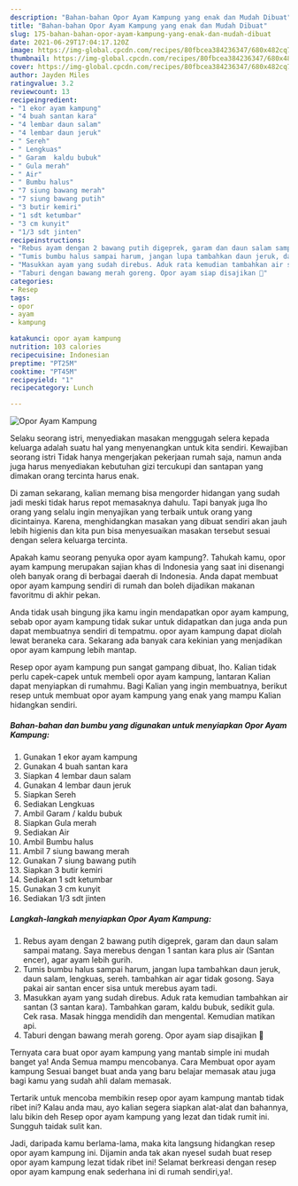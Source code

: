 ```yaml
---
description: "Bahan-bahan Opor Ayam Kampung yang enak dan Mudah Dibuat"
title: "Bahan-bahan Opor Ayam Kampung yang enak dan Mudah Dibuat"
slug: 175-bahan-bahan-opor-ayam-kampung-yang-enak-dan-mudah-dibuat
date: 2021-06-29T17:04:17.120Z
image: https://img-global.cpcdn.com/recipes/80fbcea384236347/680x482cq70/opor-ayam-kampung-foto-resep-utama.jpg
thumbnail: https://img-global.cpcdn.com/recipes/80fbcea384236347/680x482cq70/opor-ayam-kampung-foto-resep-utama.jpg
cover: https://img-global.cpcdn.com/recipes/80fbcea384236347/680x482cq70/opor-ayam-kampung-foto-resep-utama.jpg
author: Jayden Miles
ratingvalue: 3.2
reviewcount: 13
recipeingredient:
- "1 ekor ayam kampung"
- "4 buah santan kara"
- "4 lembar daun salam"
- "4 lembar daun jeruk"
- " Sereh"
- " Lengkuas"
- " Garam  kaldu bubuk"
- " Gula merah"
- " Air"
- " Bumbu halus"
- "7 siung bawang merah"
- "7 siung bawang putih"
- "3 butir kemiri"
- "1 sdt ketumbar"
- "3 cm kunyit"
- "1/3 sdt jinten"
recipeinstructions:
- "Rebus ayam dengan 2 bawang putih digeprek, garam dan daun salam sampai matang. Saya merebus dengan 1 santan kara plus air (Santan encer), agar ayam lebih gurih."
- "Tumis bumbu halus sampai harum, jangan lupa tambahkan daun jeruk, daun salam, lengkuas, sereh. tambahkan air agar tidak gosong. Saya pakai air santan encer sisa untuk merebus ayam tadi."
- "Masukkan ayam yang sudah direbus. Aduk rata kemudian tambahkan air santan (3 santan kara). Tambahkan garam, kaldu bubuk, sedikit gula. Cek rasa. Masak hingga mendidih dan mengental. Kemudian matikan api."
- "Taburi dengan bawang merah goreng. Opor ayam siap disajikan 🥰"
categories:
- Resep
tags:
- opor
- ayam
- kampung

katakunci: opor ayam kampung 
nutrition: 103 calories
recipecuisine: Indonesian
preptime: "PT25M"
cooktime: "PT45M"
recipeyield: "1"
recipecategory: Lunch

---
```



![Opor Ayam Kampung](https://img-global.cpcdn.com/recipes/80fbcea384236347/680x482cq70/opor-ayam-kampung-foto-resep-utama.jpg)

Selaku seorang istri, menyediakan masakan menggugah selera kepada keluarga adalah suatu hal yang menyenangkan untuk kita sendiri. Kewajiban seorang istri Tidak hanya mengerjakan pekerjaan rumah saja, namun anda juga harus menyediakan kebutuhan gizi tercukupi dan santapan yang dimakan orang tercinta harus enak.

Di zaman  sekarang, kalian memang bisa mengorder hidangan yang sudah jadi meski tidak harus repot memasaknya dahulu. Tapi banyak juga lho orang yang selalu ingin menyajikan yang terbaik untuk orang yang dicintainya. Karena, menghidangkan masakan yang dibuat sendiri akan jauh lebih higienis dan kita pun bisa menyesuaikan masakan tersebut sesuai dengan selera keluarga tercinta. 



Apakah kamu seorang penyuka opor ayam kampung?. Tahukah kamu, opor ayam kampung merupakan sajian khas di Indonesia yang saat ini disenangi oleh banyak orang di berbagai daerah di Indonesia. Anda dapat membuat opor ayam kampung sendiri di rumah dan boleh dijadikan makanan favoritmu di akhir pekan.

Anda tidak usah bingung jika kamu ingin mendapatkan opor ayam kampung, sebab opor ayam kampung tidak sukar untuk didapatkan dan juga anda pun dapat membuatnya sendiri di tempatmu. opor ayam kampung dapat diolah lewat beraneka cara. Sekarang ada banyak cara kekinian yang menjadikan opor ayam kampung lebih mantap.

Resep opor ayam kampung pun sangat gampang dibuat, lho. Kalian tidak perlu capek-capek untuk membeli opor ayam kampung, lantaran Kalian dapat menyiapkan di rumahmu. Bagi Kalian yang ingin membuatnya, berikut resep untuk membuat opor ayam kampung yang enak yang mampu Kalian hidangkan sendiri.

<!--inarticleads1-->

##### Bahan-bahan dan bumbu yang digunakan untuk menyiapkan Opor Ayam Kampung:

1. Gunakan 1 ekor ayam kampung
1. Gunakan 4 buah santan kara
1. Siapkan 4 lembar daun salam
1. Gunakan 4 lembar daun jeruk
1. Siapkan  Sereh
1. Sediakan  Lengkuas
1. Ambil  Garam / kaldu bubuk
1. Siapkan  Gula merah
1. Sediakan  Air
1. Ambil  Bumbu halus
1. Ambil 7 siung bawang merah
1. Gunakan 7 siung bawang putih
1. Siapkan 3 butir kemiri
1. Sediakan 1 sdt ketumbar
1. Gunakan 3 cm kunyit
1. Sediakan 1/3 sdt jinten




<!--inarticleads2-->

##### Langkah-langkah menyiapkan Opor Ayam Kampung:

1. Rebus ayam dengan 2 bawang putih digeprek, garam dan daun salam sampai matang. Saya merebus dengan 1 santan kara plus air (Santan encer), agar ayam lebih gurih.
1. Tumis bumbu halus sampai harum, jangan lupa tambahkan daun jeruk, daun salam, lengkuas, sereh. tambahkan air agar tidak gosong. Saya pakai air santan encer sisa untuk merebus ayam tadi.
1. Masukkan ayam yang sudah direbus. Aduk rata kemudian tambahkan air santan (3 santan kara). Tambahkan garam, kaldu bubuk, sedikit gula. Cek rasa. Masak hingga mendidih dan mengental. Kemudian matikan api.
1. Taburi dengan bawang merah goreng. Opor ayam siap disajikan 🥰




Ternyata cara buat opor ayam kampung yang mantab simple ini mudah banget ya! Anda Semua mampu mencobanya. Cara Membuat opor ayam kampung Sesuai banget buat anda yang baru belajar memasak atau juga bagi kamu yang sudah ahli dalam memasak.

Tertarik untuk mencoba membikin resep opor ayam kampung mantab tidak ribet ini? Kalau anda mau, ayo kalian segera siapkan alat-alat dan bahannya, lalu bikin deh Resep opor ayam kampung yang lezat dan tidak rumit ini. Sungguh taidak sulit kan. 

Jadi, daripada kamu berlama-lama, maka kita langsung hidangkan resep opor ayam kampung ini. Dijamin anda tak akan nyesel sudah buat resep opor ayam kampung lezat tidak ribet ini! Selamat berkreasi dengan resep opor ayam kampung enak sederhana ini di rumah sendiri,ya!.

